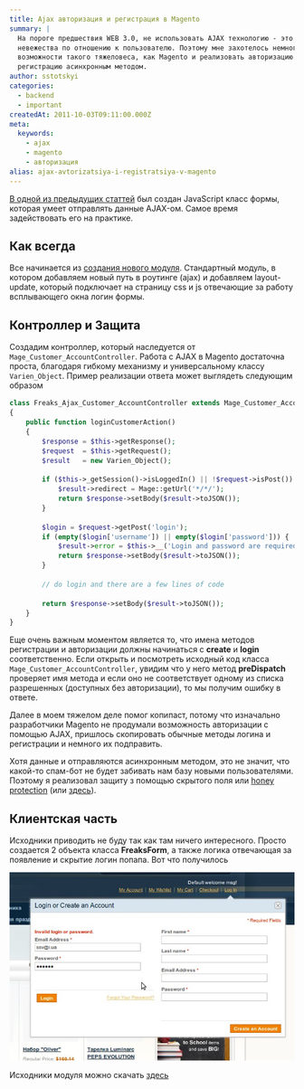```yaml
---
title: Ajax авторизация и регистрация в Magento
summary: |
  На пороге предшествия WEB 3.0, не использовать AJAX технологию - это сверх
  невежества по отношению к пользователю. Поэтому мне захотелось немного оживить
  возможности такого тяжеловеса, как Magento и реализовать авторизацию и
  регистрацию асинхронным методом.
author: sstotskyi
categories:
  - backend
  - important
createdAt: 2011-10-03T09:11:00.000Z
meta:
  keywords:
    - ajax
    - magento
    - авторизация
alias: ajax-avtorizatsiya-i-registratsiya-v-magento
---
```


[В одной из предыдущих статтей](../../frontend/2011-10-01_ajax-formy-v-magento) был создан JavaScript класс формы, которая умеет отправлять данные AJAX-ом. Самое время задействовать его на практике.

## Как всегда

Все начинается из [создания нового модуля](../2011-01-29_magento-sozdanie-crud-modulya). Стандартный модуль, в котором добавляем новый путь в роутинге (ajax) и добавляем layout-update, который подключает на страницу css и js отвечающие за работу всплывающего окна логин формы.

## Контроллер и Защита

Создадим контроллер, который наследуется от `Mage_Customer_AccountController`. Работа с AJAX в Magento достаточна проста, благодаря гибкому механизму и универсальному классу `Varien_Object`. Пример реализации ответа может выглядеть следующим образом

```php
class Freaks_Ajax_Customer_AccountController extends Mage_Customer_AccountController
{
    public function loginCustomerAction()
    {
        $response = $this->getResponse();
        $request  = $this->getRequest();
        $result   = new Varien_Object();

        if ($this->_getSession()->isLoggedIn() || !$request->isPost()) {
            $result->redirect = Mage::getUrl('*/*/');
            return $response->setBody($result->toJSON());
        }

        $login = $request->getPost('login');
        if (empty($login['username']) || empty($login['password'])) {
            $result->error = $this->__('Login and password are required.');
            return $response->setBody($result->toJSON());
        }

        // do login and there are a few lines of code

        return $response->setBody($result->toJSON());
    }
}
```

Еще очень важным моментом является то, что имена методов регистрации и авторизации должны начинаться с **create** и **login** соответственно. Если открыть и посмотреть исходный код класса `Mage_Customer_AccountController`, увидим что у него метод **preDispatch** проверяет имя метода и если оно не соответствует одному из списка разрешенных (доступных без авторизации), то мы получим ошибку в ответе.

Далее в моем тяжелом деле помог копипаст, потому что изначально разработчики Magento не продумали возможность авторизации с помощью AJAX, пришлось скопировать обычные методы логина и регистрации и немного их подправить.

Хотя данные и отправляются асинхронным методом, это не значит, что какой-то спам-бот не будет забивать нам базу новыми пользователями. Поэтому я реализовал защиту з помощью скрытого поля или [honey protection](http://en.wikipedia.org/wiki/Honeypot_(computing)) (или [здесь](http://habrahabr.ru/blogs/spam/127604/)).

## Клиентская часть

Исходники приводить не буду так как там ничего интересного. Просто создается 2 объекта класса **FreaksForm**, а также логика отвечающая за появление и скрытие логин попапа. Вот что получилось

![magento ajax login and register](./magento_ajax_login.jpg "Magento ajax попап")

Исходники модуля можно скачать [здесь](./Freaks_Ajax.zip)
